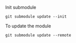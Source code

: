 Init submodule

```
git submodule update --init
```

To update the module

```
git submodule update --remote
```